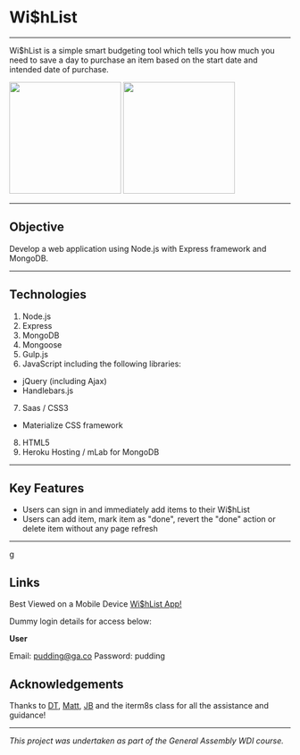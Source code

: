 # Wi$hList
***

Wi$hList is a simple smart budgeting tool which tells you how much you need to save a day to purchase an item based on the start date and intended date of purchase.

<img src="http://i.imgur.com/7do2ASW.png" width="200">
<img src="http://i.imgur.com/Bmh305E.png" width="200">

***

## Objective

Develop a web application using Node.js with Express framework and MongoDB.

***

## Technologies

1. Node.js
2. Express
3. MongoDB
4. Mongoose
5. Gulp.js
6. JavaScript including the following libraries:
  - jQuery (including Ajax)
  - Handlebars.js
7. Saas / CSS3
  - Materialize CSS framework
8. HTML5
9. Heroku Hosting / mLab for MongoDB

***

## Key Features

- Users can sign in and immediately add items to their Wi$hList
- Users can add item, mark item as "done", revert the "done" action or delete item without any page refresh

***
g
## Links

Best Viewed on a Mobile Device
[Wi$hList App!](http://smartwishlist.herokuapp.com/)

Dummy login details for access below:

**User**

Email: pudding@ga.co
Password: pudding

## Acknowledgements

Thanks to [DT](https://github.com/epoch), [Matt](https://github.com/mattswann), [JB](https://github.com/bairstow) and the iterm8s class for all the assistance and guidance!

***

*This project was undertaken as part of the General Assembly WDI course.*
